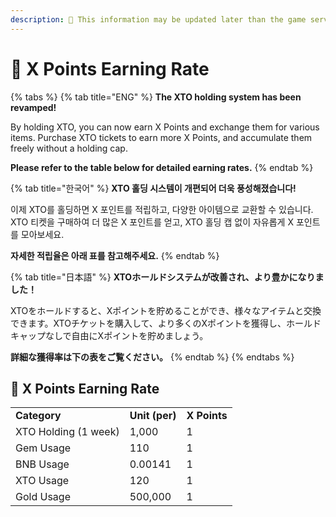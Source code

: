 ```yaml
---
description: 🛑 This information may be updated later than the game server data.
---
```


# 🍓 X Points Earning Rate





{% tabs %}
{% tab title="ENG" %}
**The XTO holding system has been revamped!**&#x20;

By holding XTO, you can now earn X Points and exchange them for various items. Purchase XTO tickets to earn more X Points, and accumulate them freely without a holding cap.

&#x20;**Please refer to the table below for detailed earning rates.**
{% endtab %}

{% tab title="한국어" %}
**XTO 홀딩 시스템이 개편되어 더욱 풍성해졌습니다!**&#x20;

이제 XTO를 홀딩하면 X 포인트를 적립하고, 다양한 아이템으로 교환할 수 있습니다. \
XTO 티켓을 구매하여 더 많은 X 포인트를 얻고, XTO 홀딩 캡 없이 자유롭게 X 포인트를 모아보세요.&#x20;

**자세한 적립율은 아래 표를 참고해주세요.**
{% endtab %}

{% tab title="日本語" %}
**XTOホールドシステムが改善され、より豊かになりました！**

&#x20;XTOをホールドすると、Xポイントを貯めることができ、様々なアイテムと交換できます。XTOチケットを購入して、より多くのXポイントを獲得し、ホールドキャップなしで自由にXポイントを貯めましょう。

**詳細な獲得率は下の表をご覧ください。**
{% endtab %}
{% endtabs %}

## 🍓 **X Points Earning Rate**

|                      |                |              |
| -------------------- | -------------- | ------------ |
| **Category**         | **Unit (per)** | **X Points** |
| XTO Holding (1 week) | 1,000          | 1            |
| Gem Usage            | 110            | 1            |
| BNB Usage            | 0.00141        | 1            |
| XTO Usage            | 120            | 1            |
| Gold Usage           | 500,000        | 1            |

